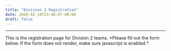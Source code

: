 ```yaml
---
title: "Division 2 Registration"
date: 2020-02-18T23:48:07-08:00
draft: false
---
```

<hr>
This is the registration page for Division 2 teams.
<!--more-->
*Please fill out the form below. If the form does not render, make sure javascript is enabled.*

<script src="/js/d2registration.js"></script>
<div id="bbox-root"></div>
